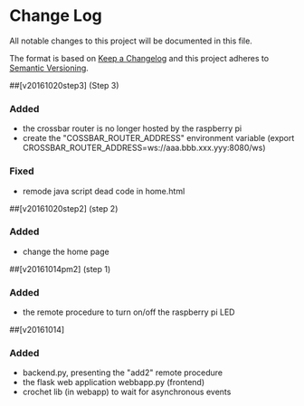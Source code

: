 # Change Log
All notable changes to this project will be documented in this file.

The format is based on [Keep a Changelog](http://keepachangelog.com/) 
and this project adheres to [Semantic Versioning](http://semver.org/).

##[v20161020step3] (Step 3)
### Added
- the crossbar router is no longer hosted by the raspberry pi
- create the "COSSBAR_ROUTER_ADDRESS" environment variable (export CROSSBAR_ROUTER_ADDRESS=ws://aaa.bbb.xxx.yyy:8080/ws)
### Fixed
- remode java script dead code in home.html

##[v20161020step2] (step 2)
### Added
- change the home page

##[v20161014pm2] (step 1)
### Added
- the remote procedure to turn on/off the raspberry pi LED

##[v20161014]
### Added
- backend.py, presenting the "add2" remote procedure
- the flask web application webbapp.py (frontend)
- crochet lib (in webapp) to wait for asynchronous events
